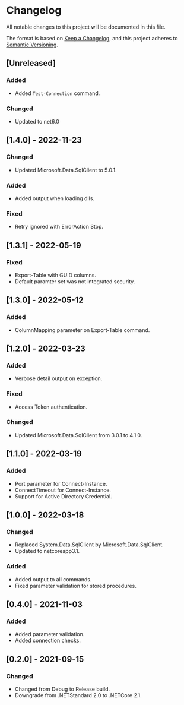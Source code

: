 # Changelog

All notable changes to this project will be documented in this file.

The format is based on [Keep a Changelog](https://keepachangelog.com/en/1.0.0/),
and this project adheres to [Semantic Versioning](https://semver.org/spec/v2.0.0.html).

## [Unreleased]

### Added

- Added `Test-Connection` command.

### Changed

- Updated to net6.0

## [1.4.0] - 2022-11-23

### Changed

- Updated Microsoft.Data.SqlClient to 5.0.1.

### Added

- Added output when loading dlls.

### Fixed

- Retry ignored with ErrorAction Stop.

## [1.3.1] - 2022-05-19

### Fixed

- Export-Table with GUID columns.
- Default paramter set was not integrated security.

## [1.3.0] - 2022-05-12

### Added

- ColumnMapping parameter on Export-Table command.

## [1.2.0] - 2022-03-23

### Added

- Verbose detail output on exception.

### Fixed

- Access Token authentication.

### Changed

- Updated Microsoft.Data.SqlClient from 3.0.1 to 4.1.0.

## [1.1.0] - 2022-03-19

### Added

- Port parameter for Connect-Instance.
- ConnectTimeout for Connect-Instance.
- Support for Active Directory Credential.

## [1.0.0] - 2022-03-18

### Changed

- Replaced System.Data.SqlClient by Microsoft.Data.SqlClient.
- Updated to netcoreapp3.1.

### Added

- Added output to all commands.
- Fixed parameter validation for stored procedures.

## [0.4.0] - 2021-11-03

### Added

- Added parameter validation.
- Added connection checks.

## [0.2.0] - 2021-09-15

### Changed

- Changed from Debug to Release build.
- Downgrade from .NETStandard 2.0 to .NETCore 2.1.

<!-- markdownlint-configure-file {"MD024": { "siblings_only": true } } -->
